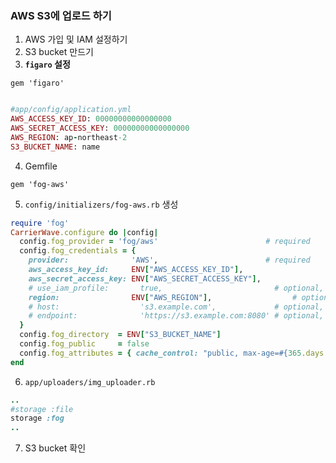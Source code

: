 ### AWS S3에 업로드 하기

1. AWS 가입 및 IAM 설정하기
2. S3 bucket 만드기
3. **`figaro` 설정**
```
gem 'figaro'
```

```
```

```ruby
#app/config/application.yml
AWS_ACCESS_KEY_ID: 00000000000000000
AWS_SECRET_ACCESS_KEY: 00000000000000000
AWS_REGION: ap-northeast-2
S3_BUCKET_NAME: name
```

4. Gemfile
```
gem 'fog-aws'
```

5. `config/initializers/fog-aws.rb` 생성
```ruby
require 'fog'
CarrierWave.configure do |config|
  config.fog_provider = 'fog/aws'                        # required
  config.fog_credentials = {
    provider:              'AWS',                        # required
    aws_access_key_id:     ENV["AWS_ACCESS_KEY_ID"],                        # required unless using use_iam_profile
    aws_secret_access_key: ENV["AWS_SECRET_ACCESS_KEY"],                        # required unless using use_iam_profile
    # use_iam_profile:       true,                         # optional, defaults to false
    region:                ENV["AWS_REGION"],                  # optional, defaults to 'us-east-1'
    # host:                  's3.example.com',             # optional, defaults to nil
    # endpoint:              'https://s3.example.com:8080' # optional, defaults to nil
  }
  config.fog_directory  = ENV["S3_BUCKET_NAME"]                                      # required
  config.fog_public     = false                                                 # optional, defaults to true
  config.fog_attributes = { cache_control: "public, max-age=#{365.days.to_i}" } # optional, defaults to {}
end
```

6. `app/uploaders/img_uploader.rb`
```ruby
..
#storage :file
storage :fog
..
```

7. S3 bucket 확인
